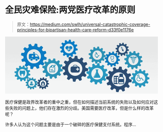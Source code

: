 # 全民灾难保险:两党医疗改革的原则

> 原文：<https://medium.com/swlh/universal-catastrophic-coverage-principles-for-bipartisan-health-care-reform-d33f0e1176e>

![](img/d716e11c10868274f97fbf7f346c4a4e.png)

医疗保健是政界改革者的重中之重，但在如何描述当前系统的失败以及如何应对这些失败的问题上，他们存在激烈的分歧。美国需要医疗改革，但是什么样的改革呢？

许多人认为这个问题主要是由于一个破碎的医疗保健支付系统。程序…
